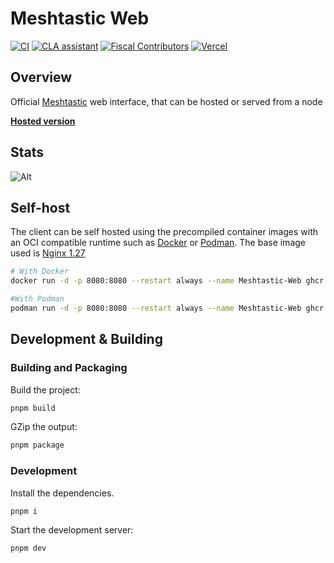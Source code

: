 # Meshtastic Web

<!--Project specific badges here-->

[![CI](https://img.shields.io/github/actions/workflow/status/meshtastic/web/ci.yml?branch=master&label=actions&logo=github&color=yellow)](https://github.com/meshtastic/web/actions/workflows/ci.yml)
[![CLA assistant](https://cla-assistant.io/readme/badge/meshtastic/web)](https://cla-assistant.io/meshtastic/web)
[![Fiscal Contributors](https://opencollective.com/meshtastic/tiers/badge.svg?label=Fiscal%20Contributors&color=deeppink)](https://opencollective.com/meshtastic/)
[![Vercel](https://img.shields.io/static/v1?label=Powered%20by&message=Vercel&style=flat&logo=vercel&color=000000)](https://vercel.com?utm_source=meshtastic&utm_campaign=oss)

## Overview

Official [Meshtastic](https://meshtastic.org) web interface, that can be hosted or served from a node

**[Hosted version](https://client.meshtastic.org)**

## Stats

![Alt](https://repobeats.axiom.co/api/embed/e5b062db986cb005d83e81724c00cb2b9cce8e4c.svg "Repobeats analytics image")

## Self-host

The client can be self hosted using the precompiled container images with an OCI compatible runtime such as [Docker](https://www.docker.com/) or [Podman](https://podman.io/).
The base image used is [Nginx 1.27](https://hub.docker.com/_/nginx)

```bash
# With Docker
docker run -d -p 8080:8080 --restart always --name Meshtastic-Web ghcr.io/meshtastic/web

#With Podman
podman run -d -p 8080:8080 --restart always --name Meshtastic-Web ghcr.io/meshtastic/web
```

## Development & Building

### Building and Packaging

Build the project:

```bash
pnpm build
```

GZip the output:

```bash
pnpm package
```

### Development

Install the dependencies.

```bash
pnpm i
```

Start the development server:

```bash
pnpm dev
```
